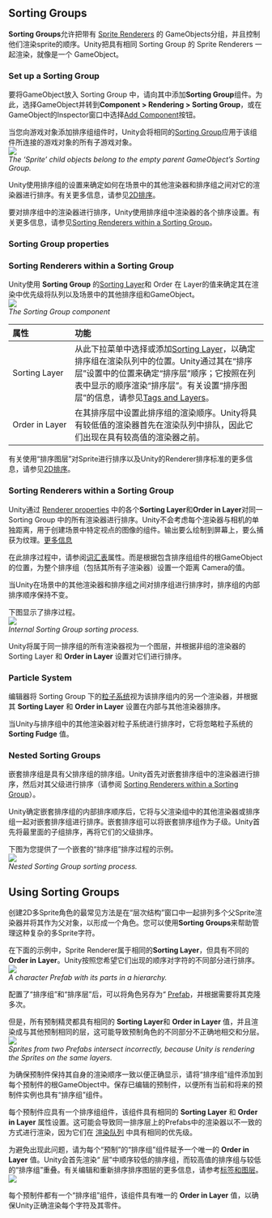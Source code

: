 ## Sorting Groups
**Sorting Groups**允许把带有 [Sprite Renderers](../SpriteRender/README.md) 的 GameObjects分组，并且控制他们渲染sprite的顺序。Unity把具有相同 Sorting Group 的 Sprite Renderers 一起渲染，就像是一个 GameObject。

### Set up a Sorting Group
要将GameObject放入 Sorting Group 中，请向其中添加**Sorting Group**组件。为此，选择GameObject并转到**Component > Rendering > Sorting Group**，或在GameObject的Inspector窗口中选择[Add Component](https://docs.unity3d.com/Manual/UsingComponents.html)按钮。

当您向游戏对象添加排序组组件时，Unity会将相同的[Sorting Group](https://docs.unity3d.com/Manual/class-SortingGroup.html#SGProperties)应用于该组件所连接的游戏对象的所有子游戏对象。  
![](SortingGroup_component.png)  
*The ‘Sprite’ child objects belong to the empty parent GameObject’s Sorting Group.*

Unity使用排序组的设置来确定如何在场景中的其他渲染器和排序组之间对它的渲染器进行排序。有关更多信息，请参见[2D排序](../2DSorting/README.md)。

要对排序组中的渲染器进行排序，Unity使用排序组中渲染器的各个排序设置。有关更多信息，请参见[Sorting Renderers within a Sorting Group](#sorting-renderers-within-a-sorting-group)。

### Sorting Group properties

### Sorting Renderers within a Sorting Group
Unity使用 **Sorting Group** 的[Sorting Layer](https://docs.unity3d.com/Manual/class-TagManager.html#SortingLayers)和 Order 在 Layer的值来确定其在渲染中优先级将队列以及场景中的其他排序组和GameObject。  
![](SGonly_properties.png)  
*The Sorting Group component*  

|属性|功能|
|:---|:---|
|Sorting&nbsp;Layer|从此下拉菜单中选择或添加[Sorting Layer](https://docs.unity3d.com/Manual/class-TagManager.html#SortingLayers)，以确定排序组在渲染队列中的位置。Unity通过其在“排序层”设置中的位置来确定“排序层”顺序；它按照在列表中显示的顺序渲染“排序层”。有关设置“排序图层”的信息，请参见[Tags and Layers](https://docs.unity3d.com/Manual/class-TagManager.html#SortingLayers)。|
|Order&nbsp;in&nbsp;Layer|在其排序层中设置此排序组的渲染顺序。Unity将具有较低值的渲染器首先在渲染队列中排队，因此它们出现在具有较高值的​​渲染器之前。|
有关使用“排序图层”对Sprite进行排序以及Unity的Renderer排序标准的更多信息，请参见[2D排序](../../2DSorting/README.md)。

### Sorting Renderers within a Sorting Group
Unity通过 [Renderer properties](https://docs.unity3d.com/Manual/class-SpriteRenderer.html) 中的各个**Sorting Layer**和**Order in Layer**对同一 Sorting Group 中的所有渲染器进行排序。Unity不会考虑每个渲染器与相机的单独距离，用于创建场景中特定视点的图像的组件。输出要么绘制到屏幕上，要么捕获为纹理。[更多信息](https://docs.unity3d.com/Manual/CamerasOverview.html)

在此排序过程中，请参阅[词汇表](https://docs.unity3d.com/Manual/Glossary.html#Camera)属性。而是根据包含排序组组件的根GameObject的位置，为整个排序组（包括其所有子渲染器）设置一个距离 Camera的值。

当Unity在场景中的其他渲染器和排序组之间对排序组进行排序时，排序组的内部排序顺序保持不变。

下图显示了排序过程。  
![](SG_diagram1.png)  
*Internal Sorting Group sorting process.*  

Unity将属于同一排序组的所有渲染器视为一个图层，并根据非组的渲染器的 Sorting Layer   和 **Order in Layer** 设置对它们进行排序。

### Particle System
编辑器将 Sorting Group 下的[粒子系统](https://docs.unity3d.com/Manual/class-ParticleSystem.html)视为该排序组内的另一个渲染器，并根据其 **Sorting Layer** 和 **Order in Layer** 设置在内部与其他渲染器排序。

当Unity与排序组中的其他渲染器对粒子系统进行排序时，它将忽略粒子系统的 **Sorting Fudge** 值。

### Nested Sorting Groups
嵌套排序组是具有父排序组的排序组。Unity首先对嵌套排序组中的渲染器进行排序，然后对其父级进行排序（请参阅 [Sorting Renderers within a Sorting Group](#sorting-renderers-within-a-sorting-group)）。

Unity确定嵌套排序组的内部排序顺序后，它将与父渲染组中的其他渲染器或排序组一起对嵌套排序组进行排序。嵌套排序组可以将嵌套排序组作为子级。Unity首先将最里面的子组排序，再将它们的父级排序。

下图为您提供了一个嵌套的“排序组”排序过程的示例。  
![](SG_diagram2.png)  
*Nested Sorting Group sorting process.*

## Using Sorting Groups
创建2D多Sprite角色的最常见方法是在“层次结构”窗口中一起排列多个父Sprite渲染器并将其作为父对象，以形成一个角色。您可以使用**Sorting Groups**来帮助管理这种复杂的多Sprite字符。

在下面的示例中，Sprite Renderer属于相同的**Sorting Layer**，但具有不同的 **Order in Layer**。Unity按照您希望它们出现的顺序对字符的不同部分进行排序。  
![](character_hierarchy.png)  
*A character Prefab with its parts in a hierarchy.*

配置了“排序组”和“排序层”后，可以将角色另存为“ [Prefab](https://docs.unity3d.com/Manual/Prefabs.html)，并根据需要将其克隆多次。

但是，所有预制精灵都具有相同的 **Sorting Layer**和 **Order in Layer** 值，并且渲染成与其他预制相同的层，这可能导致预制角色的不同部分不正确地相交和分层。  
![](part_intersect.png)  
*Sprites from two Prefabs intersect incorrectly, because Unity is rendering the Sprites on the same layers.*

为确保预制件保持其自身的渲染顺序一致以便正确显示，请将“排序组”组件添加到每个预制件的根GameObject中。保存已编辑的预制件，以便所有当前和将来的预制件实例也具有“排序组”组件。

每个预制件应具有一个排序组组件，该组件具有相同的 **Sorting Layer** 和 **Order in Layer** 属性设置。这可能会导致同一排序层上的Prefabs中的渲染器以不一致的方式进行渲染，因为它们在 [渲染队列](https://docs.unity3d.com/Manual/SL-SubShaderTags.html) 中具有相同的优先级。

为避免出现此问题，请为每个“预制”的“排序组”组件赋予一个唯一的 **Order in Layer** 值。Unity会首先渲染“ 层”中顺序较低的排序组，而较高值的排序组与较低的“排序组”重叠。有关编辑和重新排序排序图层的更多信息，请参考[标签和图层](https://docs.unity3d.com/Manual/class-TagManager.html)。  
![](unique_orderlayer.png)

每个预制件都有一个“排序组”组件，该组件具有唯一的 **Order in Layer** 值，以确保Unity正确渲染每个字符及其零件。